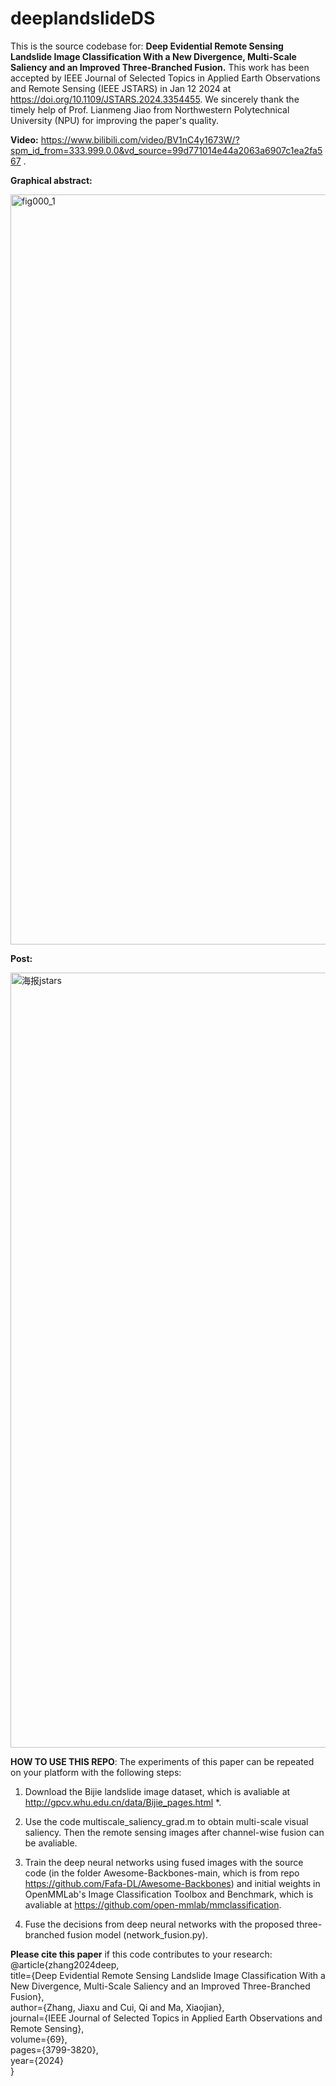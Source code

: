 # deeplandslideDS
This is the source codebase for: **Deep Evidential Remote Sensing Landslide Image Classification With a New Divergence, Multi-Scale Saliency and an Improved Three-Branched Fusion.** This work has been accepted by IEEE Journal of Selected Topics in Applied Earth Observations and Remote Sensing (IEEE JSTARS) in Jan 12 2024 at https://doi.org/10.1109/JSTARS.2024.3354455. We sincerely thank the timely help of Prof. Lianmeng Jiao from Northwestern Polytechnical University (NPU) for improving the paper's quality. 


**Video:** https://www.bilibili.com/video/BV1nC4y1673W/?spm_id_from=333.999.0.0&vd_source=99d771014e44a2063a6907c1ea2fa567 .

**Graphical abstract:**

<img width="1200" alt="fig000_1" src="https://github.com/defzhangaa/deeplandslideDS/assets/128769580/7e266e86-0a20-4524-aaf1-0cc3acecbfb5">

**Post:**

<img width="1240" alt="海报jstars" src="https://github.com/defzhangaa/deeplandslideDS/assets/128769580/970f58cd-e102-4b05-8502-711f93310092">


**HOW TO USE THIS REPO**: The experiments of this paper can be repeated on your platform with the following steps: 

1. Download the Bijie landslide image dataset, which is avaliable at http://gpcv.whu.edu.cn/data/Bijie_pages.html *. 

2. Use the code multiscale_saliency_grad.m to obtain multi-scale visual saliency. Then the remote sensing images after channel-wise fusion can be avaliable.  

3. Train the deep neural networks using fused images with the source code (in the folder Awesome-Backbones-main, which is from repo https://github.com/Fafa-DL/Awesome-Backbones) and initial weights in OpenMMLab's Image Classification Toolbox and Benchmark, which is avaliable at https://github.com/open-mmlab/mmclassification. 

4. Fuse the decisions from deep neural networks with the proposed three-branched fusion model (network_fusion.py). 


**Please cite this paper** if this code contributes to your research:   
@article{zhang2024deep,   
title={Deep Evidential Remote Sensing Landslide Image Classification With a New Divergence, Multi-Scale Saliency and an Improved Three-Branched Fusion},   
author={Zhang, Jiaxu and Cui, Qi and Ma, Xiaojian},   
journal={IEEE Journal of Selected Topics in Applied Earth Observations and Remote Sensing},   
volume={69},   
pages={3799-3820},   
year={2024}    
}

